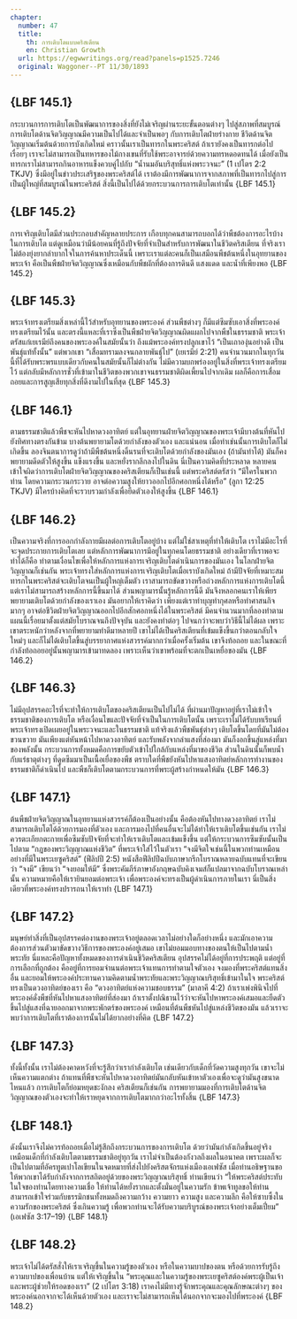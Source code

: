 ```yaml
---
chapter:
  number: 47
  title:
    th: การเติบโตแบบคริสเตียน
    en: Christian Growth
  url: https://egwwritings.org/read?panels=p1525.7246
  original: Waggoner--PT 11/30/1893
---
```


## {LBF 145.1}

กระบวนการการเติบโตเป็นพัฒนาการของสิ่งที่ยังไม่เจริญผ่านระยะขั้นตอนต่างๆ ไปสู่สภาพที่สมบูรณ์ การเติบโตด้านจิตวิญญาณมีความเป็นไปได้และจำเป็นพอๆ กับการเติบโตฝ่ายร่างกาย ชีวิตด้านจิตวิญญาณเริ่มต้นด้วยการบังเกิดใหม่ คราวนั้นเราเป็นทารกในพระคริสต์ ถ้าเรายังคงเป็นทารกต่อไปเรื่อยๆ เราจะไม่สามารถเป็นทหารของไม้กางเขนที่รับใช้พระอาจารย์ด้วยความทรหดอดทนได้ เมื่อยังเป็นทารกเราไม่สามารถกินอาหารแข็งควบคู่ไปกับ “น้ำนมอันบริสุทธิ์แห่งพระวจนะ” (1 เปโตร 2:2 TKJV) ซึ่งมีอยู่ในข่าวประเสริฐของพระคริสต์ได้ เราต้องมีการพัฒนาการจากสภาพที่เป็นทารกไปสู่การเป็นผู้ใหญ่ที่สมบูรณ์ในพระคริสต์ สิ่งนี้เป็นไปได้ด้วยกระบวนการการเติบโตเท่านั้น {LBF 145.1}

## {LBF 145.2}

การเจริญเติบโตมีส่วนประกอบสำคัญหลายประการ เกือบทุกคนสามารถบอกได้ว่าพืชต้องการอะไรบ้างในการเติบโต แต่ดูเหมือนว่ามีน้อยคนที่รู้ถึงปัจจัยที่จำเป็นสำหรับการพัฒนาในชีวิตคริสเตียน ที่จริงเราไม่ต้องยุ่งยากลำบากใจในการค้นหาประเด็นนี้ เพราะเราแต่ละคนก็เป็นเสมือนพืชต้นหนึ่งในอุทยานของพระเจ้า คือเป็นพืชฝ่ายจิตวิญญาณซึ่งเหมือนกับพืชผักที่ต้องการดินดี แสงแดด และน้ำที่เพียงพอ {LBF 145.2}

## {LBF 145.3}

พระเจ้าทรงเตรียมสิ่งเหล่านี้ไว้สำหรับอุทยานของพระองค์ ส่วนพืชต่างๆ ก็มีแต่ซึมซับเอาสิ่งที่พระองค์ทรงเตรียมไว้นั้น และตรงนี้แหละที่เราซึ่งเป็นพืชฝ่ายจิตวิญญาณผิดแผกไปจากพืชในธรรมชาติ พระเจ้าตรัสแก่เยเรมีย์ถึงคนของพระองค์ในสมัยนั้นว่า ถึงแม้พระองค์ทรงปลูกเขาไว้ “เป็นเถาองุ่นอย่างดี เป็นพันธุ์แท้ทั้งนั้น” แต่พวกเขา “เสื่อมทรามลงจนกลายพันธุ์ไป” (เยเรมีย์ 2:21) คนจำนวนมากในทุกวันนี้ที่ได้รับพระพรแบบเดียวกับคนในสมัยนั้นก็ไม่ต่างกัน ไม่มีความบกพร่องอยู่ในสิ่งที่พระเจ้าทรงเตรียมไว้ แต่กลับมีหลักการชั่วที่เข้ามาในชีวิตของพวกเขาจนธรรมชาติผิดเพี้ยนไปจากเดิม ผลก็คือการเสื่อมถอยและการสูญเสียทุกสิ่งที่ดีงามไปในที่สุด {LBF 145.3}

## {LBF 146.1}

ตามธรรมชาติแล้วพืชจะหันไปหาดวงอาทิตย์ แต่ในอุทยานฝ่ายจิตวิญญาณของพระเจ้ามีบางต้นที่หันไปยังทิศทางตรงกันข้าม บางต้นพยายามโตด้วยกำลังของตัวเอง และแน่นอน เมื่อทำเช่นนั้นการเติบโตก็ไม่เกิดขึ้น ลองจินตนาการดูว่าถ้ามีพืชต้นหนึ่งดิ้นรนที่จะเติบโตด้วยกำลังของมันเอง (ถ้ามันทำได้) มันก็คงพยายามดีดตัวให้สูงขึ้น แข็งแรงขึ้น และหยั่งรากลึกลงไปในดิน นี่เป็นความคิดที่ประหลาด หลายคนเข้าใจผิดว่าการเติบโตฝ่ายจิตวิญญาณของคริสเตียนก็เป็นเช่นนี้ แต่พระคริสต์ตรัสว่า “มีใครในพวกท่าน โดยความกระวนกระวาย อาจต่อความสูงให้ยาวออกไปอีกศอกหนึ่งได้หรือ” (ลูกา 12:25 TKJV) มีใครบ้างคิดที่จะรวบรวมกำลังเพื่อยืดตัวเองให้สูงขึ้น {LBF 146.1}

## {LBF 146.2}

เป็นความจริงที่การออกกำลังกายมีผลต่อการเติบโตอยู่บ้าง แต่ไม่ใช่สาเหตุที่ทำให้เติบโต เราไม่มีอะไรที่จะจุดประกายการเติบโตเลย แต่หลักการพัฒนาการมีอยู่ในทุกคนโดยธรรมชาติ อย่างเดียวที่เราพอจะทำได้ก็คือ ทำตามเงื่อนไขเพื่อให้หลักการแห่งการเจริญเติบโตดำเนินการของมันเอง ในโลกฝ่ายจิตวิญญาณก็เช่นกัน พระเจ้าทรงใส่หลักการแห่งการเจริญเติบโตเมื่อเราบังเกิดใหม่ ถ้ามีปัจจัยที่เหมาะสม ทารกในพระคริสต์จะเติบโตจนเป็นผู้ใหญ่เต็มตัว เราสามารถขัดขวางหรือถ่วงหลักการแห่งการเติบโตนี้ แต่เราไม่สามารถสร้างหลักการนี้ขึ้นมาได้ ส่วนพญามารนั้นรู้หลักการนี้ดี มันจึงหลอกคนเราให้เพียรพยายามเติบโตด้วยกำลังของเราเอง มันอยากให้เราคิดว่า เพียงแต่เราทำบุญทำกุศลหรือทำศาสนกิจมากๆ อาจต่อชีวิตฝ่ายจิตวิญญาณออกไปอีกสักศอกหนึ่งได้ในพระคริสต์ มีคนจำนวนมากที่ลองทำตามแผนนี้เรื่อยมาตั้งแต่สมัยโบราณจนถึงปัจจุบัน และยังคงทำต่อๆ ไปจนกว่าจะพบว่าวิธีนี้ไม่ได้ผล เพราะเขาตระหนักว่าหลังจากที่พยายามทำดีมาหลายปี เขาไม่ได้เป็นคริสเตียนที่เข้มแข็งขึ้นกว่าตอนกลับใจใหม่ๆ และก็ไม่ได้เติบโตขึ้นสู่บรรยากาศแห่งสวรรค์มากกว่าเมื่อครั้งเริ่มต้น เขาจึงท้อถอย และในขณะที่กำลังท้อถอยอยู่นั้นพญามารเข้ามาทดลอง เพราะเห็นว่าเขาพร้อมที่จะตกเป็นเหยื่อของมัน {LBF 146.2}

## {LBF 146.3}

ไม่มีอุปสรรคอะไรที่จะทำให้การเติบโตของคริสเตียนเป็นไปไม่ได้ ที่ผ่านมาปัญหาอยู่ที่เราไม่เข้าใจธรรมชาติของการเติบโต หรือเงื่อนไขและปัจจัยที่จำเป็นในการเติบโตนั้น เพราะเราไม่ได้รับบทเรียนที่พระเจ้าทรงเปิดเผยอยู่ในพระวจนะและในธรรมชาติ แท้จริงแล้วพืชพันธุ์ต่างๆ เติบโตขึ้นโดยที่มันไม่ต้องขวนขวาย มันเพียงแต่หันหน้าไปหาดวงอาทิตย์ และรับพลังจากลำแสงที่ส่องมา มันก็งอกขึ้นสู่แหล่งที่มาของพลังนั้น กระบวนการทั้งหมดคือการขยับตัวเข้าไปใกล้กับแหล่งที่มาของชีวิต ส่วนในดินนั้นก็พบน้ำกับแร่ธาตุต่างๆ ที่ดูดซึมมาเป็นเนื้อเยื่อของพืช ตราบใดที่พืชยังหันไปหาแสงอาทิตย์หลักการทำงานของธรรมชาติก็ดำเนินไป และพืชก็เติบโตตามกระบวนการที่พระผู้สร้างกำหนดให้มัน {LBF 146.3}

## {LBF 147.1}

ต้นพืชฝ่ายจิตวิญญาณในอุทยานแห่งสวรรค์ก็ต้องเป็นอย่างนั้น คือต้องหันไปทางดวงอาทิตย์ เราไม่สามารถเติบโตได้ด้วยการมองที่ตัวเอง และการมองไปที่คนอื่นจะไม่ได้ทำให้เราเติบโตขึ้นเช่นกัน เราไม่ควรตะเกียกตะกายเพื่อซึมซับปัจจัยที่จะทำให้เราเติบโตและเข้มแข็งขึ้น แต่ให้กระบวนการซึมซับนั้นเป็นไปตาม “กฎของพระวิญญาณแห่งชีวิต” ที่พระเจ้าใส่ไว้ในตัวเรา “จงมีจิตใจเช่นนี้ในพวกท่านเหมือนอย่างที่มีในพระเยซูคริสต์” (ฟีลิปปี 2:5) หนังสือฟีลิปปีฉบับภาษากรีกโบราณหลายฉบับแทนที่จะเขียนว่า “จงมี” เขียนว่า “จงยอมให้มี” ซึ่งพระคัมภีร์ภาษาอังกฤษฉบับคิงเจมส์ก็แปลมาจากฉบับโบราณเหล่านั้น ความหมายคือให้เรายินยอมต่อพระเจ้า เพื่อพระองค์จะทรงเป็นผู้ดำเนินการภายในเรา นี่เป็นสิ่งเดียวที่พระองค์ทรงปรารถนาให้เราทำ {LBF 147.1}

## {LBF 147.2}

มนุษย์ทำสิ่งที่เป็นอุปสรรคต่องานของพระเจ้าอยู่ตลอดเวลาไม่อย่างใดก็อย่างหนึ่ง และมักเอาความต้องการส่วนตัวมาขัดขวางวิธีการของพระองค์อยู่เสมอ เขาไม่ยอมมอบทางของตนให้เป็นไปตามน้ำพระทัย นี่แหละคือปัญหาทั้งหมดของการดำเนินชีวิตคริสเตียน อุปสรรคไม่ได้อยู่ที่การประพฤติ แต่อยู่ที่การเลือกที่ถูกต้อง คืออยู่ที่การยอมจำนนต่อพระเจ้าแทนการทำตามใจตัวเอง จงมองที่พระคริสต์แทนสิ่งอื่น และยอมให้พระองค์ประทานความคิดตามน้ำพระทัยและพระวิญญาณบริสุทธิ์เข้ามาในใจ พระคริสต์ทรงเป็นดวงอาทิตย์ของเรา คือ “ดวงอาทิตย์แห่งความชอบธรรม” (มาลาคี 4:2) ถ้าเราเพ่งพินิจไปที่พระองค์ดั่งพืชที่หันไปหาแสงอาทิตย์ที่ส่องมา ถ้าเราตั้งปณิธานไว้ว่าจะหันไปหาพระองค์เสมอและยืดตัวขึ้นไปสู่แสงที่ฉายออกมาจากพระพักตร์ของพระองค์ เหมือนที่ต้นพืชหันไปสู่แหล่งชีวิตของมัน แล้วเราจะพบว่าการเติบโตที่เราต้องการนั้นไม่ได้ยากอย่างที่คิด {LBF 147.2}

## {LBF 147.3}

ทั้งนี้ทั้งนั้น เราไม่ต้องคาดหวังที่จะรู้สึกว่าเรากำลังเติบโต เช่นเดียวกับเด็กที่วัดความสูงทุกวัน เขาจะไม่เห็นความแตกต่าง ถ้าแทนที่พืชจะหันไปหาดวงอาทิตย์มันกลับหันเข้าหาตัวเองเพื่อจะดูว่ามันสูงขนาดไหนแล้ว การเติบโตก็ย่อมหยุดชะงักลง คริสเตียนก็เช่นกัน การพยายามมองที่การเติบโตด้านจิตวิญญาณของตัวเองจะทำให้เราหยุดจากการเติบโตมากกว่าอะไรทั้งสิ้น {LBF 147.3}

## {LBF 148.1}

ดังนั้นเราจึงไม่ควรท้อถอยเมื่อไม่รู้สึกถึงกระบวนการของการเติบโต ด้วยว่ามันกำลังเกิดขึ้นอยู่จริงเหมือนเด็กที่กำลังเติบโตตามธรรมชาติอยู่ทุกวัน เราไม่จำเป็นต้องกังวลถึงผลในอนาคต เพราะผลก็จะเป็นไปตามที่อัครทูตเปาโลเขียนในจดหมายที่ส่งไปยังคริสตจักรแห่งเมืองเอเฟซัส เมื่อท่านอธิษฐานขอให้พวกเขาได้รับกำลังจากการสถิตอยู่ด้วยของพระวิญญาณบริสุทธิ์ ท่านเขียนว่า “ให้พระคริสต์ประทับในใจของท่านโดยทางความเชื่อ ให้ท่านได้หยั่งรากและตั้งมั่นอยู่ในความรัก ข้าพเจ้าทูลขอให้ท่านสามารถเข้าใจร่วมกับธรรมิกชนทั้งหมดถึงความกว้าง ความยาว ความสูง และความลึก คือให้ซาบซึ้งในความรักของพระคริสต์ ซึ่งเกินความรู้ เพื่อพวกท่านจะได้รับความบริบูรณ์ของพระเจ้าอย่างเต็มเปี่ยม” (เอเฟซัส 3:17–19) {LBF 148.1}

## {LBF 148.2}

พระเจ้าไม่ได้ตรัสสั่งให้เราเจริญขึ้นในความรู้ของตัวเอง หรือในความบาปของตน หรือด้วยการรับรู้ถึงความบาปของเพื่อนบ้าน แต่ให้เจริญขึ้นใน “พระคุณและในความรู้ของพระเยซูคริสต์องค์พระผู้เป็นเจ้าและพระผู้ช่วยให้รอดของเรา” (2 เปโตร 3:18) เราคงไม่มีทางรู้จักพระคุณและคุณลักษณะต่างๆ ของพระองค์นอกจากจะได้เห็นด้วยตัวเอง และเราจะไม่สามารถเห็นได้นอกจากจะมองไปที่พระองค์ {LBF 148.2}
